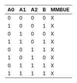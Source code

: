 | A0 | A1 | A2 | B | MMBUE |
| --- | --- | --- | --- | --- |
| 0 | 0 | 0 | 0 | X |
| 1 | 0 | 0 | 1 | X |
| 0 | 1 | 0 | 0 | X |
| 1 | 1 | 0 | 1 | X |
| 0 | 0 | 1 | 1 | X |
| 1 | 0 | 1 | 0 | X |
| 0 | 1 | 1 | 1 | X |
| 1 | 1 | 1 | 1 | X |
